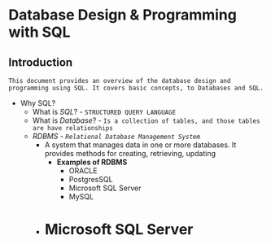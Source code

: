 # Database Design & Programming with SQL

## Introduction

`This document provides an overview of the database design and programming using SQL. It covers basic concepts, to Databases and SQL.`

- Why SQL?
  - What is *SQL*? - `STRUCTURED QUERY LANGUAGE`
  - What is *Database*? - `Is a collection of tables, and those tables are have relationships`
  - *RDBMS* - *`Relational Database Management System`*
    - A system that manages data in one or more databases. It provides methods for creating, retrieving, updating
      - **Examples of RDBMS**
        - ORACLE
        - PostgresSQL
        - Microsoft SQL Server
        - MySQL
    - # Microsoft SQL Server